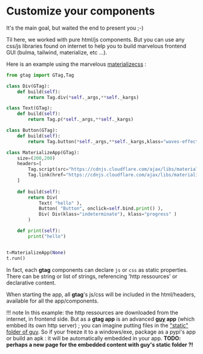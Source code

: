 # Customize your components

It's the main goal, but waited the end to present you ;-)

Til here, we worked with pure html/js components. But you can use any css/js libraries found on internet to help you to
build marvelous frontend GUI (bulma, tailwind, materialize, etc ...).

Here is an example using the marvelous [materializecss](https://materializecss.com/) :

```python
from gtag import GTag,Tag

class Div(GTag):
    def build(self):
        return Tag.div(*self._args,**self._kargs)

class Text(GTag):
    def build(self):
        return Tag.p(*self._args,**self._kargs)

class Button(GTag):
    def build(self):
        return Tag.button(*self._args,**self._kargs,klass="waves-effect waves-light btn")

class MaterializeApp(GTag):
    size=(200,200)
    headers=[
        Tag.script(src="https://cdnjs.cloudflare.com/ajax/libs/materialize/1.0.0/js/materialize.min.js"),
        Tag.link(href="https://cdnjs.cloudflare.com/ajax/libs/materialize/1.0.0/css/materialize.min.css",type="text/css",rel="stylesheet"),
    ]
    
    def build(self):
        return Div(
            Text( "hello" ),
            Button( "Button", onclick=self.bind.print() ),
            Div( Div(klass="indeterminate"), klass="progress" )
        )

    def print(self):
        print("hello")


t=MaterializeApp(None)
t.run()
```

In fact, each **gtag** components can declare `js` or `css` as static properties. There can
be string or list of strings, referencing 'http ressources' or declarative content.

When starting the app, all **gtag**'s js/css will be included in the html/headers, available for all the app/components.

!!! note
    In this example: the http ressources are downloaded from the internet, in frontend side.
    But as a **gtag app** is an advanced **[guy](https://guy-docs.glitch.me/) app** (which embbed its own http server) ;
    you can imagine putting files in the ["static" folder of guy](https://guy-docs.glitch.me/server/#static-content).
    So if your freeze it to a windows/exe, package as a pypi's app or build an apk : it will be automatically embedded in your app.
    **TODO: perhaps a new page for the embedded content with guy's static folder ?!**
  





